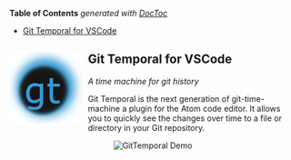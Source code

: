 <!-- START doctoc generated TOC please keep comment here to allow auto update -->
<!-- DON'T EDIT THIS SECTION, INSTEAD RE-RUN doctoc TO UPDATE -->

**Table of Contents** _generated with [DocToc](https://github.com/thlorenz/doctoc)_

- [Git Temporal for VSCode](#git-temporal-for-vscode)

<!-- END doctoc generated TOC please keep comment here to allow auto update -->

<!-- DOCTOC SKIP -->

<p align="left" style="float: left; margin-right: 10px;">
  <img src="https://raw.githubusercontent.com/git-temporal/git-temporal/master/packages/git-temporal-vscode/images/gticon.png" alt="GitTemporal Logo" />
</p>

## Git Temporal for VSCode

_A time machine for git history_

<p/>
<p/>
<p/>

Git Temporal is the next generation of git-time-machine a plugin for the Atom code editor. It allows you to quickly see the changes over time to a file or directory in your Git repository.

<p align="center">
  <img src="https://raw.githubusercontent.com/git-temporal/git-temporal/master/packages/git-temporal-vscode/images/gtdemo.gif" alt="GitTemporal Demo" />
</p>
